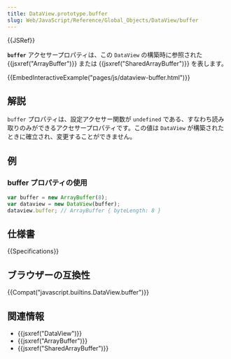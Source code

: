 ```yaml
---
title: DataView.prototype.buffer
slug: Web/JavaScript/Reference/Global_Objects/DataView/buffer
---
```


{{JSRef}}

**`buffer`** アクセサープロパティは、この `DataView` の構築時に参照された {{jsxref("ArrayBuffer")}} または {{jsxref("SharedArrayBuffer")}} を表します。

{{EmbedInteractiveExample("pages/js/dataview-buffer.html")}}

## 解説

`buffer` プロパティは、設定アクセサー関数が `undefined` である、すなわち読み取りのみができるアクセサープロパティです。この値は `DataView` が構築されたときに確立され、変更することができません。

## 例

### buffer プロパティの使用

```js
var buffer = new ArrayBuffer(8);
var dataview = new DataView(buffer);
dataview.buffer; // ArrayBuffer { byteLength: 8 }
```

## 仕様書

{{Specifications}}

## ブラウザーの互換性

{{Compat("javascript.builtins.DataView.buffer")}}

## 関連情報

- {{jsxref("DataView")}}
- {{jsxref("ArrayBuffer")}}
- {{jsxref("SharedArrayBuffer")}}
